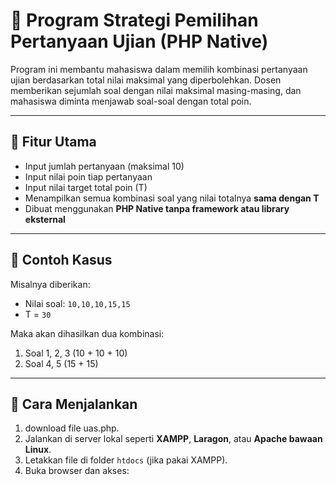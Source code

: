 # 📘 Program Strategi Pemilihan Pertanyaan Ujian (PHP Native)

Program ini membantu mahasiswa dalam memilih kombinasi pertanyaan ujian berdasarkan total nilai maksimal yang diperbolehkan. Dosen memberikan sejumlah soal dengan nilai maksimal masing-masing, dan mahasiswa diminta menjawab soal-soal dengan total poin.

---

## 🔧 Fitur Utama

- Input jumlah pertanyaan (maksimal 10)
- Input nilai poin tiap pertanyaan
- Input nilai target total poin (T)
- Menampilkan semua kombinasi soal yang nilai totalnya **sama dengan T**
- Dibuat menggunakan **PHP Native tanpa framework atau library eksternal**

---

## 🧪 Contoh Kasus

Misalnya diberikan:
- Nilai soal: `10,10,10,15,15`
- T = `30`

Maka akan dihasilkan dua kombinasi:
1. Soal 1, 2, 3 (10 + 10 + 10)
2. Soal 4, 5 (15 + 15)

---

## 🚀 Cara Menjalankan

1. download file uas.php.
2. Jalankan di server lokal seperti **XAMPP**, **Laragon**, atau **Apache bawaan Linux**.
3. Letakkan file di folder `htdocs` (jika pakai XAMPP).
4. Buka browser dan akses:
